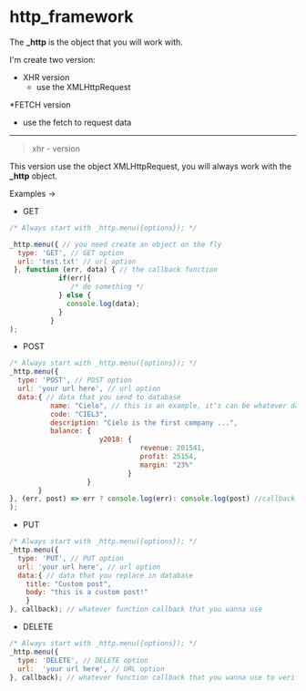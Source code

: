 # http_framework
The  **_http**  is the object that you will work with.

I'm create two version: 
* XHR version
  * use the XMLHttpRequest 

*FETCH version
  * use the fetch to request data

___

> xhr - version

This version use the object XMLHttpRequest, you will always work with the **_http** object.

Examples ->
* GET
```javascript
/* Always start with _http.menu({options}); */

_http.menu({ // you need create an object on the fly
  type: 'GET', // GET option
  url: 'test.txt' // url option
 }, function (err, data) { // the callback function
            if(err){
               /* do something */
            } else {
              console.log(data);
            }
          }               
);

```
* POST
```javascript
/* Always start with _http.menu({options}); */
_http.menu({
  type: 'POST', // POST option
  url: 'your url here', // url option
  data:{ // data that you send to database
          name: "Cielo", // this is an example, it's can be whatever data you want (variables, objects, etc)
          code: "CIEL3",
          description: "Cielo is the first company ...",
          balance: {
                      y2018: {
                                revenue: 201541,
                                profit: 25154,
                                margin: "23%"
                             }
                   }
       }  
}, (err, post) => err ? console.log(err): console.log(post) //callback using the arrow function and ternary operator
);
```

* PUT
```javascript
/* Always start with _http.menu({options}); */
_http.menu({
  type: 'PUT', // PUT option
  url: 'your url here', // url option
  data:{ // data that you replace in database
    title: "Custom post",
    body: "this is a custom post!"
    }
}, callback); // whatever function callback that you wanna use

```
* DELETE
```javascript
/* Always start with _http.menu({options}); */
_http.menu({
  type: 'DELETE', // DELETE option
  url:  'your url here', // URL option
}, callback); // whatever function callback that you wanna use to verify if the post was deleted

```




